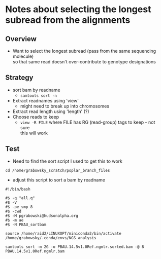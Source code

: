 # Notes about selecting the longest subread from the alignments

## Overview
* Want to select the longest subread (pass from the same sequencing molecule) \
so that same read doesn't over-contribute to genotype designations

## Strategy
* sort bam by readname
  * `samtools sort -n`
* Extract readnames using 'view'
  * might need to break up into chromosomes
* Extract read length using 'length' (?)
* Choose reads to keep
  * `view -R FILE` where FILE has RG (read-group) tags to keep - not sure \
this will work

## Test
* Need to find the sort script I used to get this to work
```
cd /home/grabowsky_scratch/poplar_branch_files

```
* adjust this script to sort a bam by readname
```
#!/bin/bash

#$ -q "all.q"
#$ -V
#$ -pe smp 8
#$ -cwd
#$ -M pgrabowski@hudsonalpha.org
#$ -m ae
#$ -N PBAU_sortbam

source /home/raid2/LINUXOPT/miniconda2/bin/activate /home/grabowsky/.conda/envs/NGS_analysis

samtools sort -m 2G -o PBAU.14.5v1.0Ref.ngmlr.sorted.bam -@ 8 PBAU.14.5v1.0Ref.ngmlr.bam


```




